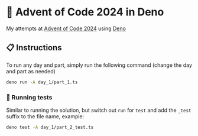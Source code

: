# 🎄 Advent of Code 2024 in Deno

My attempts at [Advent of Code 2024](https://adventofcode.com/2024) using [Deno](https://deno.com/)

## 📋 Instructions

To run any day and part, simply run the following command (change the day and part as needed)

```bash
deno run -A day_1/part_1.ts
```

### 🧪 Running tests

Similar to running the solution, but switch out `run` for `test` and add the `_test` suffix to the file name, example:

```bash
deno test -A day_1/part_2_test.ts
```
